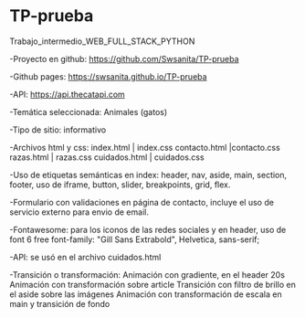 # TP-prueba
Trabajo_intermedio_WEB_FULL_STACK_PYTHON

-Proyecto en github: https://github.com/Swsanita/TP-prueba

-Github pages: https://swsanita.github.io/TP-prueba

-API: https://api.thecatapi.com

-Temática seleccionada: Animales (gatos)

-Tipo de sitio: informativo

-Archivos html y css: 
index.html | index.css
contacto.html |contacto.css
razas.html | razas.css
cuidados.html | cuidados.css

-Uso de etiquetas semánticas en index: header, nav, aside, main, section, footer, uso de iframe, button, slider, breakpoints, grid, flex.

-Formulario con validaciones en página de contacto, incluye el uso de servicio externo para envio de email.

-Fontawesome: para los iconos de las redes sociales y en header, uso de font 6 free 
font-family: "Gill Sans Extrabold", Helvetica, sans-serif;

-API: se usó en el archivo cuidados.html

-Transición o transformación:
	Animación con gradiente, en el header 20s
	Animación con transformación sobre article
	Transición con filtro de brillo en el aside sobre las imágenes
	Animación con transformación de escala en main y transición de fondo
